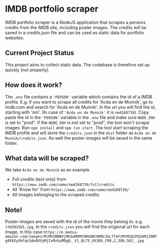 # IMDB portfolio scraper

IMDB portfolio scraper is a NodeJS application that scrapes a persons credits from the IMDB site, including poster images. The credits will be saved in a credits.json file and can be used as static data for portfolio websites.

## Current Project Status
This project aims to collect static data. The codebase is therefore set up quickly (not properly).

## How does it work?
The `.env` file contains a `'PERSON'` variable which contains the id of a IMDB profile. E.g. if you want to scrape all credits for 'Acda en de Munnik', go to imdb.com and search for 'Acda en de Munnik'. In the url you will find the id, starting with 'nm'. (In case of `'Acda en de Munnik'` it is `nm4268739`). Copy paste the id in the `'PERSON'` variable in the `.env` file and make sure `NODE_ENV` is set to "prod". If the `NODE_ENV` is not set to "prod", the tool won't scrape images. Run `npm install` and `npm run start`. The tool start scraping the IMDB profile and will store the `credits.json` in the `dist` folder as `Acda en de Munnik/credits.json`. As well the poster-images will be saved in the same folder.

## What data will be scraped?
We take `Acda en de Munnik` as an example.
- Full credits (text only) from `https://www.imdb.com/name/nm4268739/fullcredits`
- All 'Know for' from `https://www.imdb.com/name/nm4268739/`
- All images belonging to the scraped credits.

## Note!
Poster-images are saved with the id of the movie they belong to. e.g. `tt0391581.jpg`. In the `credits.json` you will find the origional url for each image, in this case `https://m.media-amazon.com/images/M/MV5BNWVjMGIwMDMtOWVmNC00MzJkLTlmYzMtM2QzM2Q4MjI0NTg0XkEyXkFqcGdeQXVyMjIxMzkyMDg@._V1_QL75_UX380_CR0,2,380,562_.jpg`
